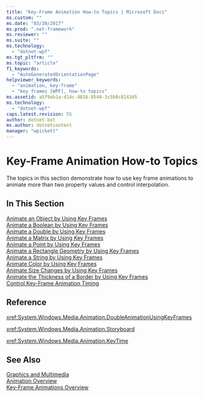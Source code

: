 ```yaml
---
title: "Key-Frame Animation How-to Topics | Microsoft Docs"
ms.custom: ""
ms.date: "03/30/2017"
ms.prod: ".net-framework"
ms.reviewer: ""
ms.suite: ""
ms.technology: 
  - "dotnet-wpf"
ms.tgt_pltfrm: ""
ms.topic: "article"
f1_keywords: 
  - "AutoGeneratedOrientationPage"
helpviewer_keywords: 
  - "animation, key-frame"
  - "key frames [WPF], how-to topics"
ms.assetid: a5f9ab1a-d14c-4816-8540-3c5b8c8143d5
ms.technology: 
  - "dotnet-wpf"
caps.latest.revision: 55
author: dotnet-bot
ms.author: dotnetcontent
manager: "wpickett"
---
```

# Key-Frame Animation How-to Topics
The topics in this section demonstrate how to use key frame animations to animate more than two property values and control interpolation.  
  
## In This Section  
 [Animate an Object by Using Key Frames](../../../../docs/framework/wpf/graphics-multimedia/how-to-animate-an-object-by-using-key-frames.md)  
 [Animate a Boolean by Using Key Frames](../../../../docs/framework/wpf/graphics-multimedia/how-to-animate-a-boolean-by-using-key-frames.md)  
 [Animate a Double by Using Key Frames](../../../../docs/framework/wpf/graphics-multimedia/how-to-animate-a-double-by-using-key-frames.md)  
 [Animate a Matrix by Using Key Frames](../../../../docs/framework/wpf/graphics-multimedia/how-to-animate-a-matrix-by-using-key-frames.md)  
 [Animate a Point by Using Key Frames](../../../../docs/framework/wpf/graphics-multimedia/how-to-animate-a-point-by-using-key-frames.md)  
 [Animate a Rectangle Geometry by Using Key Frames](../../../../docs/framework/wpf/graphics-multimedia/how-to-animate-a-rectangle-geometry-by-using-key-frames.md)  
 [Animate a String by Using Key Frames](../../../../docs/framework/wpf/graphics-multimedia/how-to-animate-a-string-by-using-key-frames.md)  
 [Animate Color by Using Key Frames](../../../../docs/framework/wpf/graphics-multimedia/how-to-animate-color-by-using-key-frames.md)  
 [Animate Size Changes by Using Key Frames](../../../../docs/framework/wpf/graphics-multimedia/how-to-animate-size-changes-by-using-key-frames.md)  
 [Animate the Thickness of a Border by Using Key Frames](../../../../docs/framework/wpf/graphics-multimedia/how-to-animate-the-thickness-of-a-border-by-using-key-frames.md)  
 [Control Key-Frame Animation Timing](../../../../docs/framework/wpf/graphics-multimedia/how-to-control-key-frame-animation-timing.md)  
  
## Reference  
 <xref:System.Windows.Media.Animation.DoubleAnimationUsingKeyFrames>  
  
 <xref:System.Windows.Media.Animation.Storyboard>  
  
 <xref:System.Windows.Media.Animation.KeyTime>  
  
## See Also  
 [Graphics and Multimedia](../../../../docs/framework/wpf/graphics-multimedia/index.md)   
 [Animation Overview](../../../../docs/framework/wpf/graphics-multimedia/animation-overview.md)   
 [Key-Frame Animations Overview](../../../../docs/framework/wpf/graphics-multimedia/key-frame-animations-overview.md)